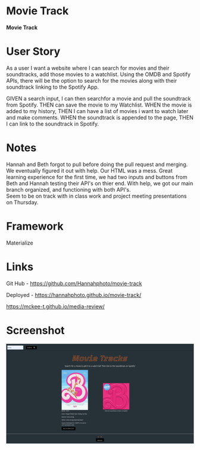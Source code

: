 # Movie Track

**Movie Track**  

# User Story
As a user I want a website where I can search for movies and their soundtracks, add those movies to a watchlist. Using the OMDB and Spotify APIs, there will be the option to search for the movies along with their soundtrack linking to the Spotify App.

GIVEN a search input,
I can then searchfor a movie and pull the soundtrack from Spotify.
THEN can save the movie to my Watchlist.
WHEN the movie is added to my history,
THEN I can have a list of movies i want to watch later and make comments.
WHEN the soundtrack is appended to the page,
THEN I can link to the soundtrack in Spotify. 


# Notes
Hannah and Beth forgot to pull before doing the pull request and merging. We eventually figured it out with help. 
Our HTML was a mess. Great learning experience for the first time, we had two inputs and buttons from Beth and Hannah testing their API's on thier end. With help, we got our main branch organized, and functioning with both API's.  
Seem to be on track with in class work and project meeting presentations on Thursday.

# Framework 
Materialize 

# Links #
Git Hub - https://github.com/Hannahphoto/movie-track

Deployed - https://hannahphoto.github.io/movie-track/

https://mckee-t.github.io/media-review/

# Screenshot
<div align="center">
    <img src="./assets/image/screenshot.png" href = "screenshot Movie Track Website." />
    </div>
